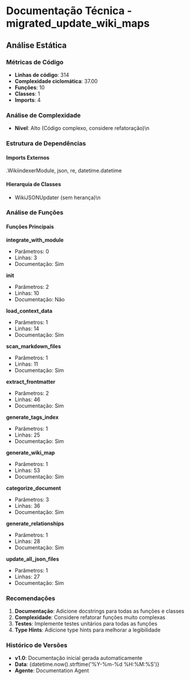 # Documentação Técnica - migrated_update_wiki_maps

## Análise Estática

### Métricas de Código
- **Linhas de código**: 314
- **Complexidade ciclomática**: 37.00
- **Funções**: 10
- **Classes**: 1
- **Imports**: 4

### Análise de Complexidade
- **Nível**: Alto (Código complexo, considere refatoração)\n
### Estrutura de Dependências

#### Imports Externos
.WikiindexerModule, json, re, datetime.datetime

#### Hierarquia de Classes
- WikiJSONUpdater (sem herança)\n
### Análise de Funções

#### Funções Principais
**integrate_with_module**
- Parâmetros: 0
- Linhas: 3
- Documentação: Sim

**__init__**
- Parâmetros: 2
- Linhas: 10
- Documentação: Não

**load_context_data**
- Parâmetros: 1
- Linhas: 14
- Documentação: Sim

**scan_markdown_files**
- Parâmetros: 1
- Linhas: 11
- Documentação: Sim

**extract_frontmatter**
- Parâmetros: 2
- Linhas: 46
- Documentação: Sim

**generate_tags_index**
- Parâmetros: 1
- Linhas: 25
- Documentação: Sim

**generate_wiki_map**
- Parâmetros: 1
- Linhas: 53
- Documentação: Sim

**categorize_document**
- Parâmetros: 3
- Linhas: 36
- Documentação: Sim

**generate_relationships**
- Parâmetros: 1
- Linhas: 28
- Documentação: Sim

**update_all_json_files**
- Parâmetros: 1
- Linhas: 27
- Documentação: Sim

### Recomendações

1. **Documentação**: Adicione docstrings para todas as funções e classes
2. **Complexidade**: Considere refatorar funções muito complexas
3. **Testes**: Implemente testes unitários para todas as funções
4. **Type Hints**: Adicione type hints para melhorar a legibilidade

### Histórico de Versões

- **v1.0**: Documentação inicial gerada automaticamente
- **Data**: {datetime.now().strftime('%Y-%m-%d %H:%M:%S')}
- **Agente**: Documentation Agent

